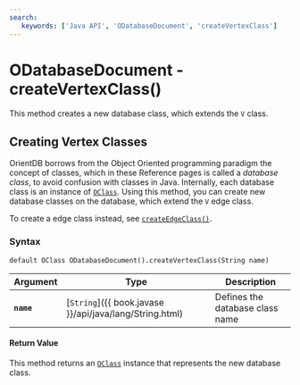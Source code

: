```yaml
---
search:
   keywords: ['Java API', 'ODatabaseDocument', 'createVertexClass']
---
```


# ODatabaseDocument - createVertexClass()

This method creates a new database class, which extends the `V` class.

## Creating Vertex Classes

OrientDB borrows from the Object Oriented programming paradigm the concept of classes, which in these Reference pages is called a *database class*, to avoid confusion with classes in Java.  Internally, each database class is an instance of [`OClass`](../OClass.md).  Using this method, you can create new database classes on the database, which extend the `V` edge class.

To create a edge class instead, see [`createEdgeClass()`](createEdgeClass.md).

### Syntax

```
default OClass ODatabaseDocument().createVertexClass(String name)
```

| Argument | Type | Description |
|---|---|---|
| **`name`** | [`String`]({{ book.javase }}/api/java/lang/String.html) | Defines the database class name |

#### Return Value

This method returns an [`OClass`](../OClass.md) instance that represents the new database class.

